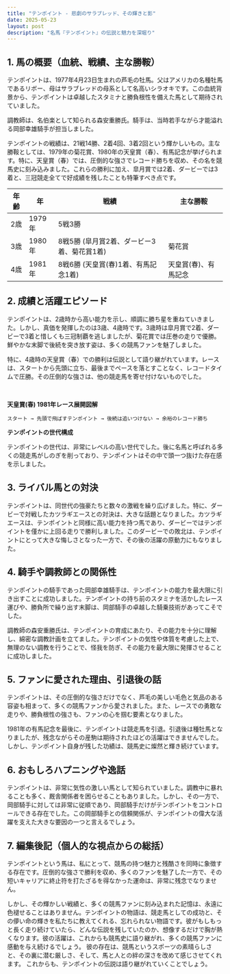 ```yaml
---
title: "テンポイント - 悲劇のサラブレッド、その輝きと影"
date: 2025-05-23
layout: post
description: "名馬『テンポイント』の伝説と魅力を深堀り"
---
```


## 1. 馬の概要（血統、戦績、主な勝鞍）

テンポイントは、1977年4月23日生まれの芦毛の牡馬。父はアメリカの名種牡馬であるリボー、母はサラブレッドの母系として名高いシラオキです。この血統背景から、テンポイントは卓越したスタミナと勝負根性を備えた馬として期待されていました。

調教師は、名伯楽として知られる森安重勝氏。騎手は、当時若手ながら才能溢れる岡部幸雄騎手が担当しました。

テンポイントの戦績は、21戦14勝、2着4回、3着2回という輝かしいもの。主な勝鞍としては、1979年の菊花賞、1980年の天皇賞（春）、有馬記念が挙げられます。特に、天皇賞（春）では、圧倒的な強さでレコード勝ちを収め、その名を競馬史に刻み込みました。これらの勝利に加え、皐月賞では2着、ダービーでは3着と、三冠競走全てで好成績を残したことも特筆すべき点です。

| 年齢 | 年 | 戦績 | 主な勝鞍 |
|---|---|---|---|
| 2歳 | 1979年 | 5戦3勝 |  |
| 3歳 | 1980年 | 8戦5勝 (皐月賞2着、ダービー3着、菊花賞1着) | 菊花賞 |
| 4歳 | 1981年 | 8戦6勝 (天皇賞(春)1着、有馬記念1着) | 天皇賞(春)、有馬記念 |


## 2. 成績と活躍エピソード

テンポイントは、2歳時から高い能力を示し、順調に勝ち星を重ねていきました。しかし、真価を発揮したのは3歳、4歳時です。3歳時は皐月賞で2着、ダービーで3着と惜しくも三冠制覇を逃しましたが、菊花賞では圧巻の走りで優勝。鮮やかな末脚で後続を突き放す姿は、多くの競馬ファンを魅了しました。

特に、4歳時の天皇賞（春）での勝利は伝説として語り継がれています。レースは、スタートから先頭に立ち、最後までペースを落とすことなく、レコードタイムで圧勝。その圧倒的な強さは、他の競走馬を寄せ付けないものでした。

<br>

**天皇賞(春) 1981年レース展開図解**

```
スタート → 先頭で飛ばすテンポイント → 後続は追いつけない → 余裕のレコード勝ち
```

**テンポイントの世代構成**

テンポイントの世代は、非常にレベルの高い世代でした。後に名馬と呼ばれる多くの競走馬がしのぎを削っており、テンポイントはその中で頭一つ抜けた存在感を示しました。


## 3. ライバル馬との対決

テンポイントは、同世代の強豪たちと数々の激戦を繰り広げました。特に、ダービーで対戦したカツラギエースとの対決は、大きな話題となりました。カツラギエースは、テンポイントと同様に高い能力を持つ馬であり、ダービーではテンポイントを僅かに上回る走りで勝利しました。このダービーでの敗北は、テンポイントにとって大きな悔しさとなった一方で、その後の活躍の原動力にもなりました。


## 4. 騎手や調教師との関係性

テンポイントの騎手であった岡部幸雄騎手は、テンポイントの能力を最大限に引き出すことに成功しました。テンポイントの持ち前のスタミナを活かしたレース運びや、勝負所で繰り出す末脚は、岡部騎手の卓越した騎乗技術があってこそでした。

調教師の森安重勝氏は、テンポイントの育成にあたり、その能力を十分に理解し、綿密な調教計画を立てました。テンポイントの気性や体質を考慮した上で、無理のない調教を行うことで、怪我を防ぎ、その能力を最大限に発揮させることに成功しました。


## 5. ファンに愛された理由、引退後の話

テンポイントは、その圧倒的な強さだけでなく、芦毛の美しい毛色と気品のある容姿も相まって、多くの競馬ファンから愛されました。また、レースでの勇敢な走りや、勝負根性の強さも、ファンの心を掴む要素となりました。

1981年の有馬記念を最後に、テンポイントは競走馬を引退。引退後は種牡馬となりましたが、残念ながらその産駒は期待されたほどの活躍はできませんでした。しかし、テンポイント自身が残した功績は、競馬史に燦然と輝き続けています。


## 6. おもしろハプニングや逸話

テンポイントは、非常に気性の激しい馬として知られていました。調教中に暴れることも多く、厩舎関係者を困らせることもありました。しかし、その一方で、岡部騎手に対しては非常に従順であり、岡部騎手だけがテンポイントをコントロールできる存在でした。この岡部騎手との信頼関係が、テンポイントの偉大な活躍を支えた大きな要因の一つと言えるでしょう。


## 7. 編集後記（個人的な視点からの総括）

テンポイントという馬は、私にとって、競馬の持つ魅力と残酷さを同時に象徴する存在です。圧倒的な強さで勝利を収め、多くのファンを魅了した一方で、その短いキャリアに終止符を打たざるを得なかった運命は、非常に残念でなりません。

しかし、その輝かしい戦績と、多くの競馬ファンに刻み込まれた記憶は、永遠に色褪せることはありません。テンポイントの物語は、競走馬としての成功と、その儚い命の輝きを私たちに教えてくれる、忘れられない物語です。彼がもしもっと長く走り続けていたら、どんな伝説を残していたのか、想像するだけで胸が熱くなります。彼の活躍は、これからも競馬史に語り継がれ、多くの競馬ファンに感動を与え続けるでしょう。  彼の存在は、競馬というスポーツの素晴らしさと、その裏に潜む厳しさ、そして、馬と人との絆の深さを改めて感じさせてくれます。  これからも、テンポイントの伝説は語り継がれていくことでしょう。
